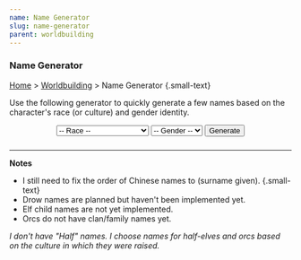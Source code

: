 ```yaml
---
name: Name Generator
slug: name-generator
parent: worldbuilding
---
```

### Name Generator
[Home](dm-operations-center) > [Worldbuilding](worldbuilding-menu) > Name Generator {.small-text}

<p>Use the following generator to quickly generate a few names based on the character's race (or culture) and gender identity.</p>

<div style="margin-bottom: 1.5rem; text-align:center;">
    <select id="selectRace">
        <option value="">-- Race --</option>
        <option value="Dragonborn">Dragonborn</option>
        <option value="Dwarf">Dwarf</option>
        <option value="Elf">Elf</option>
        <option value="Gnome">Gnome</option>
        <option value="Halfling">Halfling</option>
        <option value="HumanArabic">Human (Arabic)</option>
        <option value="HumanBarovian">Human (Barovian)</option>
        <option value="HumanCeltic">Human (Celtic)</option>
        <option value="HumanChinese">Human (Chinese)</option>
        <option value="HumanEgyptian">Human (Egyptian)</option>
        <option value="HumanEnglish">Human (English)</option>
        <option value="HumanFrench">Human (French)</option>
        <option value="HumanGerman">Human (German)</option>
        <option value="HumanGreek">Human (Greek)</option>
        <option value="HumanIndian">Human (Indian)</option>
        <option value="HumanMaori">Human (Maori)</option>
        <option value="HumanMesoamerican">Human (Mesoamerican)</option>
        <option value="HumanJapanese">Human (Japanese)</option>
        <option value="HumanNigerCongo">Human (Niger-Congo)</option>
        <option value="HumanNorse">Human (Norse)</option>
        <option value="HumanPolynesian">Human (Polynesian)</option>
        <option value="HumanRoman">Human (Roman)</option>
        <option value="HumanSlavic">Human (Slavic)</option>
        <option value="HumanSpanish">Human (Spanish)</option>
        <option value="Orc">Orc</option>
        <option value="Tiefling">Tiefling</option>
    </select>
    <select id="selectGender">
        <option value="">-- Gender --</option>
        <option value="Female">Female</option>
        <option value="Male">Male</option>
    </select>
    <button id="buttonGenerateName" onclick="generateName()"> 
        Generate 
    </button> 
</div>


<div class="result">
    <h4 style="text-align:center;"><span id="givenName"></span> <span id="familyName"></span></h4>
</div>

<hr/>

**Notes**
- I still need to fix the order of Chinese names to (surname given). {.small-text}
- Drow names are planned but haven't been implemented yet.
- Elf child names are not yet implemented.
- Orcs do not have clan/family names yet.

*I don't have "Half" names. I choose names for half-elves and orcs based on the culture in which they were raised.*

<script src="../assets/js/character-name-generator.js"></script>
